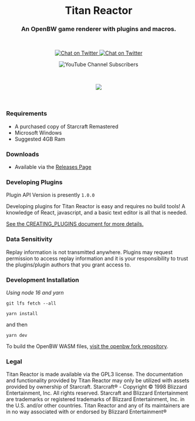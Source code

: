 <br />

<h1 align="center">Titan Reactor</h1>
<h3 align="center">An OpenBW game renderer with plugins and macros.</h3>

<br>

<p align="center">
  <a href="https://twitter.com/imbateam" target="_blank">
    <img src="https://img.shields.io/twitter/follow/imbateam?label=%40imbateam&style=flat&colorA=000000&colorB=B7121F&logo=twitter&logoColor=B7121F" alt="Chat on Twitter">
  </a>
  <a href="https://discord.gg/ZZjjNvJ" target="_blank">
    <img src="https://img.shields.io/discord/835029442987950091?style=flat&colorA=B7121F&colorB=000000&label=discord&logo=discord&logoColor=FFFFFF" alt="Chat on Twitter">
  </a>
</p>
<p align="center">
<img alt="YouTube Channel Subscribers" src="https://img.shields.io/youtube/channel/subscribers/UCj7TSQvBRYebRDIL0FW1MBQ?style=plastic" />
</p>
<br />

<p align="center">
  <img src="https://user-images.githubusercontent.com/586716/153120765-4fa4faf4-0e46-42b9-ba08-10ab5ace2f20.gif" />
</p>



<br/>

### Requirements
- A purchased copy of Starcraft Remastered
- Microsoft Windows
- Suggested 4GB Ram

### Downloads
- Available via the [Releases Page](https://github.com/imbateam-gg/titan-reactor/releases)

### Developing Plugins

Plugin API Version is presently `1.0.0`

Developing plugins for Titan Reactor is easy and requires no build tools! A knowledge of React, javascript, and a basic text editor is all that is needed.

[See the CREATING_PLUGINS document for more details.](https://github.com/imbateam-gg/titan-reactor/blob/dev/CREATING_PLUGINS.md)



### Data Sensitivity

Replay information is not transmitted anywhere. Plugins may request permission to access replay information and it is your responsibility to trust the plugins/plugin authors that you grant access to.

### Development Installation

*Using node 16 and yarn*

`git lfs fetch --all`

`yarn install`

and then

`yarn dev`

To build the OpenBW WASM files, [visit the openbw fork repository](https://github.com/imbateam-gg/openbw).

### Legal

Titan Reactor is made available via the GPL3 license. The documentation and functionality provided by Titan Reactor may only be utilized with assets provided by ownership of Starcraft. Starcraft® - Copyright © 1998 Blizzard Entertainment, Inc. All rights reserved. Starcraft and Blizzard Entertainment are trademarks or registered trademarks of Blizzard Entertainment, Inc. in the U.S. and/or other countries. Titan Reactor and any of its maintainers are in no way associated with or endorsed by Blizzard Entertainment®
